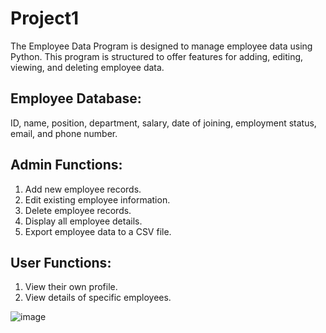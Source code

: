 # Project1
The Employee Data Program is designed to manage employee data using Python. This program is structured to offer features for adding, editing, viewing, and deleting employee data.

## Employee Database:
ID, name, position, department, salary, date of joining, employment status, email, and phone number.
## Admin Functions: 
1.	Add new employee records.
2.	Edit existing employee information.
3.	Delete employee records.
4.	Display all employee details.
5.	Export employee data to a CSV file.
## User Functions: 
1.	View their own profile.
2.	View details of specific employees.

![image](https://github.com/user-attachments/assets/713e95d2-2932-4963-8f94-818fd97dadc6)

